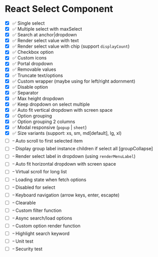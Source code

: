 # React Select Component

- [x] ✅ Single select
- [x] ✅ Multiple select with maxSelect
- [x] ✅ Search at anchor|dropdown
- [x] ✅ Render select value with text
- [x] ✅ Render select value with chip (support `displayCount`)
- [x] ✅ Checkbox option
- [x] ✅ Custom icons
- [x] ✅ Portal dropdown
- [x] ✅ Removable values
- [x] ✅ Truncate text/options
- [x] ✅ Custom wrapper (maybe using for left/right adornment)
- [x] ✅ Disable option
- [x] ✅ Separator
- [x] ✅ Max height dropdown
- [x] ✅ Keep dropdown on select multiple
- [x] ✅ Auto fit vertical dropdown with screen space
- [x] ✅ Option grouping
- [x] ✅ Option grouping 2 columns
- [x] ✅ Modal responsive (`popup` | `sheet`)
- [x] ✅ Size variants (support: xs, sm, md[default], lg, xl)
- [ ] ᠆ Auto scroll to first selected item
- [ ] ᠆ Display group label instance children if select all [groupCollapse]
- [ ] ᠆ Render select label in dropdown (using `renderMenuLabel`)
- [ ] ᠆ Auto fit horizontal dropdown with screen space
- [ ] ᠆ Virtual scroll for long list
- [ ] ᠆ Loading state when fetch options
- [ ] ᠆ Disabled for select
- [ ] ᠆ Keyboard navigation (arrow keys, enter, escapte)
- [ ] ᠆ Clearable
- [ ] ᠆ Custom filter function
- [ ] ᠆ Async search/load options
- [ ] ᠆ Custom option render function
- [ ] ᠆ Highlight search keyword
- [ ] ᠆ Unit test
- [ ] ᠆ Security test
